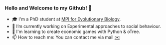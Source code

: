 ### Hello and Welcome to my Github! 👋
- 🎓 I'm a PhD student at [MPI for Evolutionary Biology](https://www.evolbio.mpg.de/2169/en).
- 🔭 I’m currently working on Experimental approaches to social behaviour.
- 🌱 I'm learning to create economic games with Python & oTree.
- 📫 How to reach me: You can contact me via mail [✉️](rossetti@evolbio.mpg.de)

<!--
**Charlotte-exp/Charlotte-exp** is a ✨ _special_ ✨ repository because its `README.md` (this file) appears on your GitHub profile.

Here are some ideas to get you started:

- 🔭 I’m currently working on ...
- 🌱 I’m currently learning ...
- 👯 I’m looking to collaborate on ...
- 🤔 I’m looking for help with ...
- 💬 Ask me about ...
- 📫 How to reach me: ...
- 😄 Pronouns: ...
- ⚡ Fun fact: ...
-->
